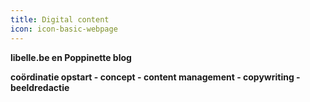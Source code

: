 ```yaml
---
title: Digital content
icon: icon-basic-webpage
---
```


**libelle.be en Poppinette blog** 

**coördinatie opstart - concept - content management - copywriting - beeldredactie**
